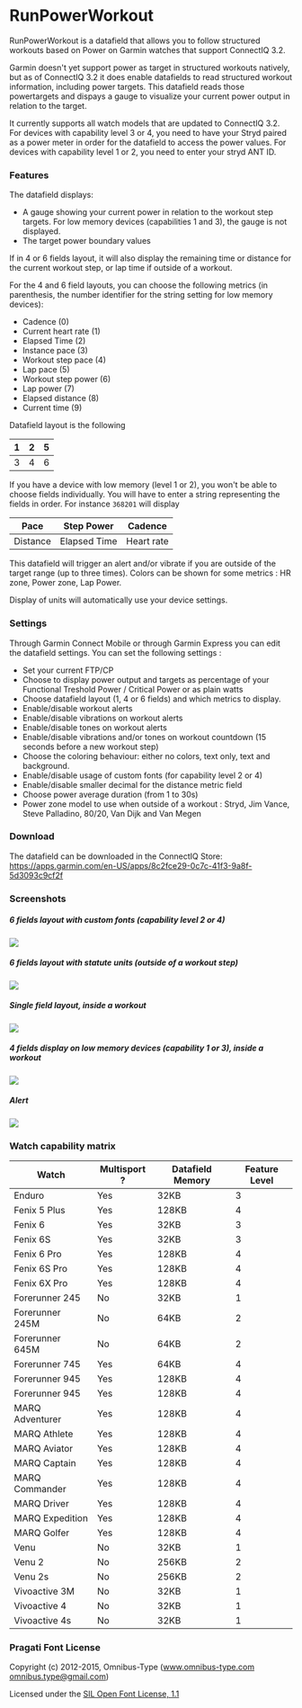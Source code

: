 # RunPowerWorkout

RunPowerWorkout is a datafield that allows you to follow structured workouts based on Power on Garmin watches that support ConnectIQ 3.2.

Garmin doesn't yet support power as target in structured workouts natively, but as of ConnectIQ 3.2 it does enable datafields to read structured workout information, including power targets. This datafield reads those powertargets and dispays a gauge to visualize your current power output in relation to the target. 

It currently supports all watch models that are updated to ConnectIQ 3.2. For devices with capability level 3 or 4, you need to have your Stryd paired as a power meter in order for the datafield to access the power values. For devices with capability level 1 or 2, you need to enter your stryd ANT ID.


### Features

The datafield displays:
* A gauge showing your current power in relation to the workout step targets. For low memory devices (capabilities 1 and 3), the gauge is not displayed.
* The target power boundary values

If in 4 or 6 fields layout, it will also display the remaining time or distance for the current workout step, or lap time if outside of a workout.

For the 4 and 6 field layouts, you can choose the following metrics (in parenthesis, the number identifier for the string setting for low memory devices):

* Cadence (0)
* Current heart rate (1)
* Elapsed Time (2)
* Instance pace (3)
* Workout step pace (4)
* Lap pace (5)
* Workout step power (6)
* Lap power (7)
* Elapsed distance (8)
* Current time (9)

Datafield layout is the following

| 1   | 2   | 5   |
| --- | --- | --- |
| 3   | 4   | 6   |

If you have a device with low memory (level 1 or 2), you won't be able to choose fields individually. You will have to enter a string representing the fields in order. For instance `368201` will display 

| Pace     | Step Power   | Cadence    |
| -------- | ------------ | ---------- |
| Distance | Elapsed Time | Heart rate |

This datafield will trigger an alert and/or vibrate if you are outside of the target range (up to three times). Colors can be shown for some metrics : HR zone, Power zone, Lap Power.

Display of units will automatically use your device settings.

### Settings

Through Garmin Connect Mobile or through Garmin Express you can edit the datafield settings. You can set the following settings :
* Set your current FTP/CP
* Choose to display power output and targets as percentage of your Functional Treshold Power / Critical Power or as plain watts
* Choose datafield layout (1, 4 or 6 fields) and which metrics to display.
* Enable/disable workout alerts
* Enable/disable vibrations on workout alerts
* Enable/disable tones on workout alerts
* Enable/disable vibrations and/or tones on workout countdown (15 seconds before a new workout step)
* Choose the coloring behaviour: either no colors, text only, text and background.
* Enable/disable usage of custom fonts (for capability level 2 or 4)
* Enable/disable smaller decimal for the distance metric field
* Choose power average duration (from 1 to 30s)
* Power zone model to use when outside of a workout : Stryd, Jim Vance, Steve Palladino, 80/20, Van Dijk and Van Megen

### Download

The datafield can be downloaded in the ConnectIQ Store:
https://apps.garmin.com/en-US/apps/8c2fce29-0c7c-41f3-9a8f-5d3093c9cf2f

### Screenshots

##### 6 fields layout with custom fonts (capability level 2 or 4)
![](doc/img/HM6fieldsFGColorWorkout.png)
##### 6 fields layout with statute units (outside of a workout step)
![](doc/img/HM6FieldsStatute.png)
##### Single field layout, inside a workout
![](doc/img/HM1FieldBGColor.png)
##### 4 fields display on low memory devices (capability 1 or 3), inside a workout
![](doc/img/LM4fieldsBGColorWorkout.png)
##### Alert
![](doc/img/FullAlert.png)

### Watch capability matrix

| Watch           | Multisport ? | Datafield Memory | Feature Level |
| --------------- | ------------ | ---------------- | ------------- |
| Enduro          | Yes          | 32KB             | 3             |
| Fenix 5 Plus    | Yes          | 128KB            | 4             |
| Fenix 6         | Yes          | 32KB             | 3             |
| Fenix 6S        | Yes          | 32KB             | 3             |
| Fenix 6 Pro     | Yes          | 128KB            | 4             |
| Fenix 6S Pro    | Yes          | 128KB            | 4             |
| Fenix 6X Pro    | Yes          | 128KB            | 4             |
| Forerunner 245  | No           | 32KB             | 1             |
| Forerunner 245M | No           | 64KB             | 2             |
| Forerunner 645M | No           | 64KB             | 2             |
| Forerunner 745  | Yes          | 64KB             | 4             |
| Forerunner 945  | Yes          | 128KB            | 4             |
| Forerunner 945  | Yes          | 128KB            | 4             |
| MARQ Adventurer | Yes          | 128KB            | 4             |
| MARQ Athlete    | Yes          | 128KB            | 4             |
| MARQ Aviator    | Yes          | 128KB            | 4             |
| MARQ Captain    | Yes          | 128KB            | 4             |
| MARQ Commander  | Yes          | 128KB            | 4             |
| MARQ Driver     | Yes          | 128KB            | 4             |
| MARQ Expedition | Yes          | 128KB            | 4             |
| MARQ Golfer     | Yes          | 128KB            | 4             |
| Venu            | No           | 32KB             | 1             |
| Venu 2          | No           | 256KB            | 2             |
| Venu 2s         | No           | 256KB            | 2             |
| Vivoactive 3M   | No           | 32KB             | 1             |
| Vivoactive 4    | No           | 32KB             | 1             |
| Vivoactive 4s   | No           | 32KB             | 1             |

### Pragati Font License

Copyright (c) 2012-2015, Omnibus-Type (www.omnibus-type.com omnibus.type@gmail.com)

Licensed under the [SIL Open Font License, 1.1](https://scripts.sil.org/cms/scripts/page.php?site_id=nrsi&id=OFL)
